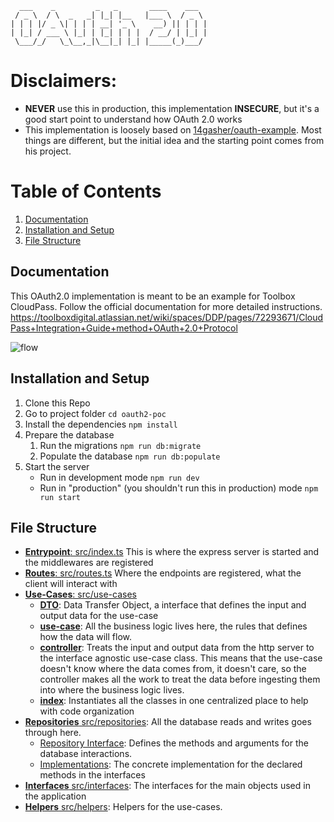 ```
  ___    _         _   _       ____    ___  
 / _ \  / \  _   _| |_| |__   |___ \  / _ \
| | | |/ _ \| | | | __| '_ \    __) || | | |
| |_| / ___ \ |_| | |_| | | |  / __/ | |_| |
 \___/_/   \_\__,_|\__|_| |_| |_____(_)___/
```
# Disclaimers: 
* **NEVER** use this in production, this implementation **INSECURE**, but it's a good start point to understand how OAuth 2.0 works
* This implementation is loosely based on [14gasher/oauth-example](https://github.com/14gasher/oauth-example). Most things are different, but the initial idea and the starting point comes from his project.

# Table of Contents

1. [Documentation](#documentation)
1. [Installation and Setup](#installation-and-setup)
1. [File Structure](#file-structure)

## Documentation

This OAuth2.0 implementation is meant to be an example for Toolbox CloudPass. Follow the official documentation for more detailed instructions.
https://toolboxdigital.atlassian.net/wiki/spaces/DDP/pages/72293671/CloudPass+Integration+Guide+method+OAuth+2.0+Protocol

![flow](https://toolboxdigital.atlassian.net/wiki/download/thumbnails/72293671/Flujo%20de%20autenticaci%C3%B3n%20Oauth2.jpg?version=1&modificationDate=1569931404030&cacheVersion=1&api=v2&width=1108&height=1921)

## Installation and Setup

1. Clone this Repo
1. Go to project folder `cd oauth2-poc`
1. Install the dependencies `npm install`
1. Prepare the database
    1. Run the migrations `npm run db:migrate`
    1. Populate the database `npm run db:populate`
1. Start the server
    * Run in development mode `npm run dev`
    * Run in "production" (you shouldn't run this in production) mode `npm run start`

## File Structure
* [**Entrypoint**: src/index.ts](https://github.com/Tashima42/oauth2-poc/blob/master/src/index.ts) This is where the express server is started and the middlewares are registered
* [**Routes**: src/routes.ts](https://github.com/Tashima42/oauth2-poc/blob/master/src/routes.ts) Where the endpoints are registered, what the client will interact with
* [**Use-Cases**: src/use-cases](https://github.com/Tashima42/oauth2-poc/tree/master/src/use-cases)
   * [**DTO**](https://github.com/Tashima42/oauth2-poc/blob/master/src/use-cases/authorize-user/authorize-user-DTO.ts): Data Transfer Object, a interface that defines the input and output data for the use-case
   * [**use-case**](https://github.com/Tashima42/oauth2-poc/blob/master/src/use-cases/authorize-user/authorize-user-use-case.ts): All the business logic lives here, the rules that defines how the data will flow.
   * [**controller**](https://github.com/Tashima42/oauth2-poc/blob/master/src/use-cases/authorize-user/authorize-user-controller.ts): Treats the input and output data from the http server to the interface agnostic use-case class. This means that the use-case doesn't know where the data comes from, it doesn't care, so the controller makes all the work to treat the data before ingesting them into where the business logic lives.
   * [**index**](https://github.com/Tashima42/oauth2-poc/blob/master/src/use-cases/authorize-user/index.ts): Instantiates all the classes in one centralized place to help with code organization
* [**Repositories** src/repositories](https://github.com/Tashima42/oauth2-poc/tree/master/src/repositories): All the database reads and writes goes through here.
  * [Repository Interface](https://github.com/Tashima42/oauth2-poc/blob/master/src/repositories/IAuthorizationCodeRepository.ts): Defines the methods and arguments for the database interactions.
  * [Implementations](https://github.com/Tashima42/oauth2-poc/tree/master/src/repositories/implementations/Sqlite): The concrete implementation for the declared methods in the interfaces
* [**Interfaces** src/interfaces](https://github.com/Tashima42/oauth2-poc/tree/master/src/interfaces): The interfaces for the main objects used in the application
* [**Helpers** src/helpers](https://github.com/Tashima42/oauth2-poc/tree/master/src/helpers): Helpers for the use-cases.
